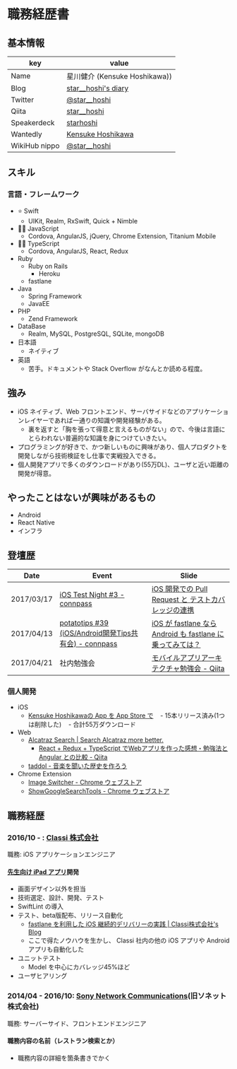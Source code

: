 # 職務経歴書

## 基本情報

|key|value|
|---|-----|
|Name|星川健介 (Kensuke Hoshikawa))|
|Blog|[star\_\_hoshi's diary](http://starhoshi.hatenablog.com/)|
|Twitter|[@star\_\_hoshi](https://twitter.com/star__hoshi)|
|Qiita|[star\_\_hoshi](http://qiita.com/star__hoshi)|
|Speakerdeck|[starhoshi](https://speakerdeck.com/starhoshi)|
|Wantedly|[Kensuke Hoshikawa](https://www.wantedly.com/users/300300)|
|WikiHub nippo|[@star\_\_hoshi](https://wikihub.io/@star__hoshi)|

## スキル

### 言語・フレームワーク

- :star: Swift
  - UIKit, Realm, RxSwift, Quick + Nimble
- :ok_woman: JavaScript
  - Cordova, AngularJS, jQuery, Chrome Extension, Titanium Mobile
- :ok_woman: TypeScript
  - Cordova, AngularJS, React, Redux
- Ruby
  - Ruby on Rails
    - Heroku
  - fastlane
- Java
  - Spring Framework
  - JavaEE
- PHP
  - Zend Framework
- DataBase
  - Realm, MySQL, PostgreSQL, SQLite, mongoDB
- 日本語
  - ネイティブ
- 英語
  - 苦手。ドキュメントや Stack Overflow がなんとか読める程度。

## 強み

- iOS ネイティブ、Web フロントエンド、サーバサイドなどのアプリケーションレイヤーであれば一通りの知識や開発経験がある。
  - 裏を返すと「胸を張って得意と言えるものがない」ので、今後は言語にとらわれない普遍的な知識を身につけていきたい。
- プログラミングが好きで、かつ新しいものに興味があり、個人プロダクトを開発しながら技術検証をし仕事で実戦投入できる。
- 個人開発アプリで多くのダウンロードがあり(55万DL)、ユーザと近い距離の開発が得意。

## やったことはないが興味があるもの

- Android
- React Native
- インフラ

## 登壇歴

|Date|Event|Slide|
|---|-----|-----|
|2017/03/17|[iOS Test Night \#3 \- connpass](https://testnight.connpass.com/event/49561/)|[iOS 開発での Pull Request と テストカバレッジの連携](https://speakerdeck.com/starhoshi/ios-kai-fa-defalse-pull-request-to-tesutokabaretuzifalselian-xi)|
|2017/04/13|[potatotips \#39 \(iOS/Android開発Tips共有会\) \- connpass](https://potatotips.connpass.com/event/51176/)|[iOS が fastlane なら Android も fastlane に乗ってみては？](https://speakerdeck.com/starhoshi/ios-ga-fastlane-nara-android-mo-fastlane-nicheng-tutemiteha)|
|2017/04/21|社内勉強会|[モバイルアプリアーキテクチャ勉強会 \- Qiita](http://qiita.com/star__hoshi/items/f28095542f56a1b05e34)|

### 個人開発

- iOS
  - [Kensuke Hoshikawaの App を App Store で](https://itunes.apple.com/jp/developer/kensuke-hoshikawa/id733552122)
    - 15本リリース済み(1つは削除した)
    - 合計55万ダウンロード
- Web
  - [Alcatraz Search \| Search Alcatraz more better\.](http://starhoshi.github.io/AlcatrazSearch/)
    - [React \+ Redux \+ TypeScript でWebアプリを作った感想・勉強法と Angular との比較 \- Qiita](http://qiita.com/star__hoshi/items/34eb4ccafcfa100b5cad)
  - [taddol \- 音楽を聞いた歴史を作ろう](https://taddol.me/)
- Chrome Extension
  - [Image Switcher \- Chrome ウェブストア](https://chrome.google.com/webstore/detail/image-switcher/agbenbfomghnjfbelmoeplkjcflogomb)
  - [ShowGoogleSearchTools \- Chrome ウェブストア](https://chrome.google.com/webstore/detail/showgooglesearchtools/pnmpofbbcjfnogogdnebahojecpfdkal)

## 職務経歴

### 2016/10 - : [Classi 株式会社](https://classi.jp/corporate/)

職務: iOS アプリケーションエンジニア

#### [先生向け iPad アプリ](https://itunes.apple.com/jp/app/classi%E5%85%88%E7%94%9F%E7%94%A8/id1171324456?mt=8)開発

- 画面デザイン以外を担当
- 技術選定、設計、開発、テスト
- SwiftLint の導入
- テスト、beta版配布、リリース自動化
  - [fastlane を利用した iOS 継続的デリバリーの実践 \| Classi株式会社's Blog](https://www.wantedly.com/companies/classi/post_articles/57007)
  - ここで得たノウハウを生かし、 Classi 社内の他の iOS アプリや Android アプリも自動化した
- ユニットテスト
  - Model を中心にカバレッジ45%ほど
- ユーザヒアリング

### 2014/04 - 2016/10: [Sony Network Communications](https://www.sonynetwork.co.jp/)(旧ソネット株式会社)

職務: サーバーサイド、フロントエンドエンジニア

#### 職務内容の名前（レストラン検索とか）

- 職務内容の詳細を箇条書きでかく
